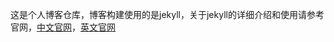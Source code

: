 [jekyllcn]:http://jekyllcn.com/
[jekyllrb]:http://jekyllrb.com/

这是个人博客仓库，博客构建使用的是jekyll，关于jekyll的详细介绍和使用请参考官网，[中文官网][jekyllcn]，[英文官网][jekyllrb]
